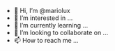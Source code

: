 - 👋 Hi, I’m @mariolux
- 👀 I’m interested in ...
- 🌱 I’m currently learning ...
- 💞️ I’m looking to collaborate on ...
- 📫 How to reach me ...

<!---
mariolux/mariolux is a ✨ special ✨ repository because its `README.md` (this file) appears on your GitHub profile.
You can click the Preview link to take a look at your changes.
--->
